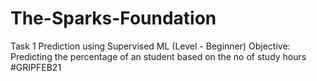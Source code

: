 # The-Sparks-Foundation
Task 1
Prediction using Supervised ML
(Level - Beginner)
Objective: Predicting the percentage of an student based on the no of study hours
#GRIPFEB21
